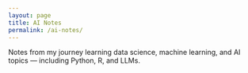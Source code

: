 ```yaml
---
layout: page
title: AI Notes
permalink: /ai-notes/
---
```


Notes from my journey learning data science, machine learning, and AI topics — including Python, R, and LLMs.